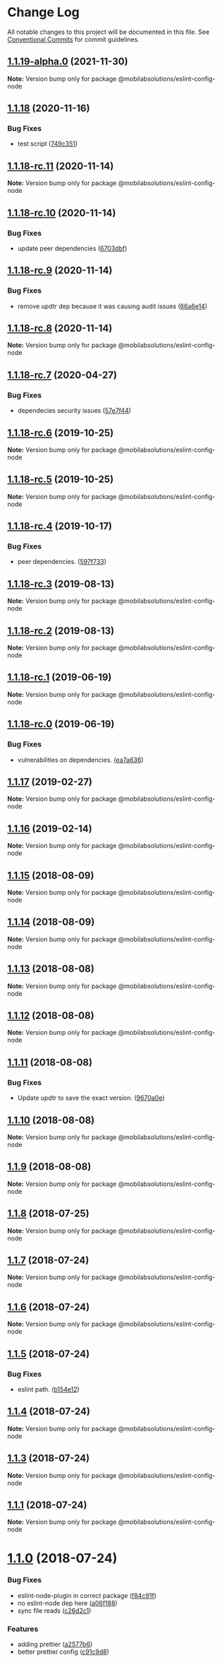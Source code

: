 # Change Log

All notable changes to this project will be documented in this file.
See [Conventional Commits](https://conventionalcommits.org) for commit guidelines.

## [1.1.19-alpha.0](https://github.com/mobilabsolutions/eslint-config/compare/@mobilabsolutions/eslint-config-node@1.1.18...@mobilabsolutions/eslint-config-node@1.1.19-alpha.0) (2021-11-30)

**Note:** Version bump only for package @mobilabsolutions/eslint-config-node





## [1.1.18](https://github.com/mobilabsolutions/eslint-config/compare/@mobilabsolutions/eslint-config-node@1.1.18-rc.11...@mobilabsolutions/eslint-config-node@1.1.18) (2020-11-16)


### Bug Fixes

* test script ([749c351](https://github.com/mobilabsolutions/eslint-config/commit/749c351ec6ed0abd41a7cb588dc6de90fe2304f0))





## [1.1.18-rc.11](https://github.com/mobilabsolutions/eslint-config/compare/@mobilabsolutions/eslint-config-node@1.1.18-rc.10...@mobilabsolutions/eslint-config-node@1.1.18-rc.11) (2020-11-14)

**Note:** Version bump only for package @mobilabsolutions/eslint-config-node





## [1.1.18-rc.10](https://github.com/mobilabsolutions/eslint-config/compare/@mobilabsolutions/eslint-config-node@1.1.18-rc.9...@mobilabsolutions/eslint-config-node@1.1.18-rc.10) (2020-11-14)


### Bug Fixes

* update peer dependencies ([6703dbf](https://github.com/mobilabsolutions/eslint-config/commit/6703dbfcc93fdee510b346f6db7dd258303acd94))





## [1.1.18-rc.9](https://github.com/mobilabsolutions/eslint-config/compare/@mobilabsolutions/eslint-config-node@1.1.18-rc.8...@mobilabsolutions/eslint-config-node@1.1.18-rc.9) (2020-11-14)


### Bug Fixes

* remove updtr dep because it was causing audit issues ([66a6e14](https://github.com/mobilabsolutions/eslint-config/commit/66a6e147a9803f0dfe9e697b94cab9474a691b88))





## [1.1.18-rc.8](https://github.com/mobilabsolutions/eslint-config/compare/@mobilabsolutions/eslint-config-node@1.1.18-rc.7...@mobilabsolutions/eslint-config-node@1.1.18-rc.8) (2020-11-14)

**Note:** Version bump only for package @mobilabsolutions/eslint-config-node





## [1.1.18-rc.7](https://github.com/mobilabsolutions/eslint-config/compare/@mobilabsolutions/eslint-config-node@1.1.18-rc.6...@mobilabsolutions/eslint-config-node@1.1.18-rc.7) (2020-04-27)


### Bug Fixes

* dependecies security issues ([57e7f44](https://github.com/mobilabsolutions/eslint-config/commit/57e7f445fc48a91ba180392a3ea70f7242ed181c))





## [1.1.18-rc.6](https://github.com/mobilabsolutions/eslint-config/compare/@mobilabsolutions/eslint-config-node@1.1.18-rc.5...@mobilabsolutions/eslint-config-node@1.1.18-rc.6) (2019-10-25)

**Note:** Version bump only for package @mobilabsolutions/eslint-config-node





## [1.1.18-rc.5](https://github.com/mobilabsolutions/eslint-config/compare/@mobilabsolutions/eslint-config-node@1.1.18-rc.4...@mobilabsolutions/eslint-config-node@1.1.18-rc.5) (2019-10-25)

**Note:** Version bump only for package @mobilabsolutions/eslint-config-node





## [1.1.18-rc.4](https://github.com/mobilabsolutions/eslint-config/compare/@mobilabsolutions/eslint-config-node@1.1.18-rc.3...@mobilabsolutions/eslint-config-node@1.1.18-rc.4) (2019-10-17)


### Bug Fixes

* peer dependencies. ([597f733](https://github.com/mobilabsolutions/eslint-config/commit/597f7332bdbf0e8c46ac6e4bc0d8aaf6a3facc50))





## [1.1.18-rc.3](https://github.com/mobilabsolutions/eslint-config/compare/@mobilabsolutions/eslint-config-node@1.1.18-rc.2...@mobilabsolutions/eslint-config-node@1.1.18-rc.3) (2019-08-13)

**Note:** Version bump only for package @mobilabsolutions/eslint-config-node





## [1.1.18-rc.2](https://github.com/mobilabsolutions/eslint-config/compare/@mobilabsolutions/eslint-config-node@1.1.18-rc.1...@mobilabsolutions/eslint-config-node@1.1.18-rc.2) (2019-08-13)

**Note:** Version bump only for package @mobilabsolutions/eslint-config-node





## [1.1.18-rc.1](https://github.com/mobilabsolutions/eslint-config/compare/@mobilabsolutions/eslint-config-node@1.1.18-rc.0...@mobilabsolutions/eslint-config-node@1.1.18-rc.1) (2019-06-19)

**Note:** Version bump only for package @mobilabsolutions/eslint-config-node





## [1.1.18-rc.0](https://github.com/mobilabsolutions/eslint-config/compare/@mobilabsolutions/eslint-config-node@1.1.17...@mobilabsolutions/eslint-config-node@1.1.18-rc.0) (2019-06-19)


### Bug Fixes

* vulnerabilities on dependencies. ([ea7a636](https://github.com/mobilabsolutions/eslint-config/commit/ea7a636))





<a name="1.1.17"></a>
## [1.1.17](https://github.com/mobilabsolutions/eslint-config/compare/@mobilabsolutions/eslint-config-node@1.1.16...@mobilabsolutions/eslint-config-node@1.1.17) (2019-02-27)




**Note:** Version bump only for package @mobilabsolutions/eslint-config-node

<a name="1.1.16"></a>
## [1.1.16](https://github.com/mobilabsolutions/eslint-config/compare/@mobilabsolutions/eslint-config-node@1.1.15...@mobilabsolutions/eslint-config-node@1.1.16) (2019-02-14)




**Note:** Version bump only for package @mobilabsolutions/eslint-config-node

<a name="1.1.15"></a>
## [1.1.15](https://github.com/mobilabsolutions/eslint-config/compare/@mobilabsolutions/eslint-config-node@1.1.14...@mobilabsolutions/eslint-config-node@1.1.15) (2018-08-09)




**Note:** Version bump only for package @mobilabsolutions/eslint-config-node

<a name="1.1.14"></a>
## [1.1.14](https://github.com/mobilabsolutions/eslint-config/compare/@mobilabsolutions/eslint-config-node@1.1.13...@mobilabsolutions/eslint-config-node@1.1.14) (2018-08-09)




**Note:** Version bump only for package @mobilabsolutions/eslint-config-node

<a name="1.1.13"></a>
## [1.1.13](https://github.com/mobilabsolutions/eslint-config/compare/@mobilabsolutions/eslint-config-node@1.1.12...@mobilabsolutions/eslint-config-node@1.1.13) (2018-08-08)




**Note:** Version bump only for package @mobilabsolutions/eslint-config-node

<a name="1.1.12"></a>
## [1.1.12](https://github.com/mobilabsolutions/eslint-config/compare/@mobilabsolutions/eslint-config-node@1.1.11...@mobilabsolutions/eslint-config-node@1.1.12) (2018-08-08)




**Note:** Version bump only for package @mobilabsolutions/eslint-config-node

<a name="1.1.11"></a>
## [1.1.11](https://github.com/mobilabsolutions/eslint-config/compare/@mobilabsolutions/eslint-config-node@1.1.10...@mobilabsolutions/eslint-config-node@1.1.11) (2018-08-08)


### Bug Fixes

* Update updtr to save the exact version. ([9670a0e](https://github.com/mobilabsolutions/eslint-config/commit/9670a0e))




<a name="1.1.10"></a>
## [1.1.10](https://github.com/mobilabsolutions/eslint-config/compare/@mobilabsolutions/eslint-config-node@1.1.9...@mobilabsolutions/eslint-config-node@1.1.10) (2018-08-08)




**Note:** Version bump only for package @mobilabsolutions/eslint-config-node

<a name="1.1.9"></a>
## [1.1.9](https://github.com/mobilabsolutions/eslint-config/compare/@mobilabsolutions/eslint-config-node@1.1.8...@mobilabsolutions/eslint-config-node@1.1.9) (2018-08-08)




**Note:** Version bump only for package @mobilabsolutions/eslint-config-node

<a name="1.1.8"></a>
## [1.1.8](https://github.com/mobilabsolutions/eslint-config/compare/@mobilabsolutions/eslint-config-node@1.1.7...@mobilabsolutions/eslint-config-node@1.1.8) (2018-07-25)




**Note:** Version bump only for package @mobilabsolutions/eslint-config-node

<a name="1.1.7"></a>
## [1.1.7](https://github.com/mobilabsolutions/eslint-config/compare/@mobilabsolutions/eslint-config-node@1.1.6...@mobilabsolutions/eslint-config-node@1.1.7) (2018-07-24)




**Note:** Version bump only for package @mobilabsolutions/eslint-config-node

<a name="1.1.6"></a>
## [1.1.6](https://github.com/mobilabsolutions/eslint-config/compare/@mobilabsolutions/eslint-config-node@1.1.5...@mobilabsolutions/eslint-config-node@1.1.6) (2018-07-24)




**Note:** Version bump only for package @mobilabsolutions/eslint-config-node

<a name="1.1.5"></a>
## [1.1.5](https://github.com/mobilabsolutions/eslint-config/compare/@mobilabsolutions/eslint-config-node@1.1.4...@mobilabsolutions/eslint-config-node@1.1.5) (2018-07-24)


### Bug Fixes

* eslint path. ([b154e12](https://github.com/mobilabsolutions/eslint-config/commit/b154e12))




<a name="1.1.4"></a>
## [1.1.4](https://github.com/mobilabsolutions/eslint-config/compare/@mobilabsolutions/eslint-config-node@1.1.3...@mobilabsolutions/eslint-config-node@1.1.4) (2018-07-24)




**Note:** Version bump only for package @mobilabsolutions/eslint-config-node

<a name="1.1.3"></a>
## [1.1.3](https://github.com/mobilabsolutions/eslint-config/compare/@mobilabsolutions/eslint-config-node@1.1.0...@mobilabsolutions/eslint-config-node@1.1.3) (2018-07-24)




**Note:** Version bump only for package @mobilabsolutions/eslint-config-node

<a name="1.1.1"></a>
## [1.1.1](https://github.com/mobilabsolutions/eslint-config/compare/@mobilabsolutions/eslint-config-node@1.1.0...@mobilabsolutions/eslint-config-node@1.1.1) (2018-07-24)




**Note:** Version bump only for package @mobilabsolutions/eslint-config-node

<a name="1.1.0"></a>
# [1.1.0](https://github.com/mobilabsolutions/eslint-config/compare/@mobilabsolutions/eslint-config-node@1.1.1...@mobilabsolutions/eslint-config-node@1.1.0) (2018-07-24)


### Bug Fixes

* eslint-node-plugin in correct package ([f84c91f](https://github.com/mobilabsolutions/eslint-config/commit/f84c91f))
* no eslint-node dep here ([a06f188](https://github.com/mobilabsolutions/eslint-config/commit/a06f188))
* sync file reads ([c26d2c1](https://github.com/mobilabsolutions/eslint-config/commit/c26d2c1))


### Features

* adding prettier ([a2577b6](https://github.com/mobilabsolutions/eslint-config/commit/a2577b6))
* better prettier config ([c91c9d8](https://github.com/mobilabsolutions/eslint-config/commit/c91c9d8))
